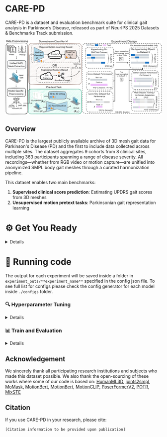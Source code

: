 # CARE-PD
CARE-PD is a dataset and evaluation benchmark suite for clinical gait analysis in Parkinson’s Disease, released as part of NeurIPS 2025 Datasets & Benchmarks Track submission.

![CARE-PD Pipeline](docs/diagram.png)

## Overview

CARE-PD is the largest publicly available archive of 3D mesh gait data for Parkinson's Disease (PD) and the first to include data collected across multiple sites. The dataset aggregates 9 cohorts from 8 clinical sites, including 363 participants spanning a range of disease severity. All recordings—whether from RGB video or motion capture—are unified into anonymized SMPL body gait meshes through a curated harmonization pipeline.

This dataset enables two main benchmarks:
1. **Supervised clinical score prediction**: Estimating UPDRS gait scores from 3D meshes
2. **Unsupervised motion pretext tasks**: Parkinsonian gait representation learning

# ⚙️ Get You Ready
<details>

```
git clone https://github.com/TaatiTeam/CARE-PD.git
cd CARE-PD
```
### 1️⃣ Install Dependencies

<!-- #### 🔹 Option 1: Install Using Conda (Recommended)
```
conda env create -n archgait -f environment.yml
conda activate archgait
``` -->

We tested our code on Python 3.9.21 and PyTorch 2.6.0

#### 🔹 Install Using Pip
```
python -m venv carepd
source carepd/bin/activate
pip install --upgrade pip
pip install -r requirements.txt
pip install torch==2.6.0+cu118 torchvision==0.21.0+cu118 --index-url https://download.pytorch.org/whl/cu118
```


### 2️⃣ Datasets setup
```
mkdir -p assets/datasets
```
Download the CARE-PD datasets from Dataverse and put them in the `assets/datasets` folder.
You can use smpl_reader to read files and get a summary stats:
```
python data/smpl_reader.py --dataset PD-GaM BMCLab 3DGait T-SDU-PD DNE E-LC KUL-DT-T T-LTC T-SDU
```

#### Preprocess Data
##### 🔹 h36m formats
<details>

Download preprocessed h36m formats from Dataverse  and put them in the `assets/datasets` folder.
Rename the folder:
```
mv assets/datasets/h36m_preprocessed assets/datasets/h36m
```
You can also preprocess all datasets with the following command but it might take quite some time:
```
bash scripts/preprocess_smpl2h36m.sh
```

</details>

##### 🔹 HumanML3D formats
<details>

Download preprocessed HumanML3D formats from Dataverse  and put them in the `assets/datasets` folder.
Rename the folder:
```
mv assets/datasets/HumanML3D_preprocessed assets/datasets/HumanML3D
```
You can also preprocess all datasets with the following command but it might take quite some time:
```
bash scripts/preprocess_smpl2humanml3d.sh
```
</details>

##### 🔹 6D rotation formats
<details>

Download preprocessed 6D rotation formats from Dataverse  and put them in the `assets/datasets` folder.
Rename the folder:
```
mv assets/datasets/6D_preprocessed assets/datasets/6D_SMPL
```
You can also preprocess all datasets with the following command but it might take quite some time:
```
bash scripts/preprocess_smpl2sixD.sh
```

</details>

Please also check [dataset.md](docs/dataset.md) for more information. The dataset directory structure should look:
```
assets/
└── datasets/
    └── 6D_SMPL/
        ├── 3DGait/
        ├── ...
    ├── folds/ 
        ├── Other_Datasets/
        ├── UPDRS_Datasets/
    ├── h36m/ 
        ├── 3DGait/
        ├── ...
    ├── HumanML3D/ 
        ├── 3DGait/
        ├── ...
    ├── 3DGait.pkl 
    ├── BMCLab.pkl
    ├── DNE.pkl 
    ├── E-LC.pkl 
    ├── KUL-DT-T.pkl 
    ├── PD-GaM.pkl 
    ├── T-LTC.pkl 
    ├── T-SDU-PD.pkl 
    ├── T-SDU.pkl 
```


### 3️⃣ Models and Dependencies

#### Download Pre-trained Models
```
bash scripts/download_models.sh
```
Pretrained checkpoints will be downloaded in `assets/Pretrained_checkpoints`


</details>




# 🚀 Running code

The output for each experiment will be saved inside a folder in `experiment_outs/**experiment_name**` specified in the config json file. To see full list for configs please check the config generator for each model inside `./configs` folder.

### 🔍 Hyperparameter Tuning

<details>

You can run hyperparameter tuning on the **BMCLab** dataset across all backbone models using:

```
bash scripts/hypertune_all_models.sh
```

You can also run a single tuning job manually like this:

```
python eval_encoder_hypertune.py \
  --backbone MODELNAME \
  --config CONFIGNAME.json \
  --hypertune 1 \
  --tune_fresh 1 \
  --this_run_num 0 \
  --ntrials 50
```

#### 🧪 Tune Epochs on Other Datasets
After hypertuning on BMCLab, you can tune only the number of epochs for each remaining dataset using:

```
bash scripts/hypertune_epochs_all_datasets.sh
```

You can also run a single dataset tuning job like:

```
python run.py \
  --backbone MODELNAME \
  --config CONFIGNAME.json \
  --hypertune 1 \
  --tune_fresh 1 \
  --ntrials 5 \
  --this_run_num 0
```
</details>

### 📊 Train and Evaluation

<details>

### 🧪 Within-Dataset Evaluation (LOSO)
<details>

You can run final Within-Dataset evaluation on each dataset using:

```
bash scripts/eval_within_dataset.sh
```
This script:

 - Loads the best hyperparameters from each study
 - Retrains the model from scratch on the full training folds
 - Evaluates performance in a LOSO setup
 - Automatically combines predictions from back and side views (for multi-view models)
 - Logs results and confusion matrices to `reports/intra_eval/`

You can also run a single dataset evaluation using:

##### 🔹 For single-view (3D) models:

```
python run.py \
  --backbone MODELNAME \
  --config CONFIGNAME.json \
  --hypertune 0 \
  --cross_dataset_test 0 \
  --this_run_num 0 \
  --num_folds -1
```
MODELNAME in (potr, momask, motionclip).

##### 🔹 For two-view 2D-to-3D models (combined views):

```
python run.py \
  --backbone MODELNAME \
  --hypertune 0 \
  --cross_dataset_test 0 \
  --this_run_num 0 \
  --num_folds -1 \
  --combine_views_preds 1 \
  --views_path \
    "Hypertune/MODELNAME_CONFIGNAME_backright/0" \
    "Hypertune/MODELNAME_CONFIGNAME_sideright/0"
```
MODELNAME in (motionbert, mixste, poseformerv2, motionagformer).

--------
To run using predefined best configs you can pass directly the best model configs:
```
python run_eval_only.py \
  --backbone MODELNAME \
  --config CONFIGNAME.json \
  --hypertune 0 \
  --num_folds -1 \
  "--tuned_config", "./configs/best_configs_augmented/....json"
```

</details>

### 🌍 Cross-Dataset Evaluation
<details>

After within-dataset testing, you can evaluate how well each model generalizes across datasets.

To run all cross-dataset experiments:

```
bash scripts/eval_cross_dataset.sh
```

This script:

  - Loads the best hyperparameters from each model's tuning run
  - Trains each model on its original dataset
  - Tests on all other datasets (automatically handled in code)
  - Combines predictions from multiple views for multi-view models
  - Logs all outputs to `reports/cross_eval/`



To evaluate on a single model and dataset use:

##### 🔹 For single-view (3D) models:
```
python run.py \
  --backbone MODELNAME \
  --config CONFIGNAME.json \
  --hypertune 0 \
  --cross_dataset_test 1 \
  --this_run_num 0
```
MODELNAME in (potr, momask, motionclip).

##### 🔹 For two-view 2D-to-3D models (combined views):

```
python run.py \
  --backbone MODELNAME \
  --hypertune 0 \
  --cross_dataset_test 1 \
  --combine_views_preds 1 \
  --views_path \
    "Hypertune/MODELNAME_CONFIGNAME_backright/0" \
    "Hypertune/MODELNAME_CONFIGNAME_sideright/0"
```
MODELNAME in (motionbert, mixste, poseformerv2, motionagformer).

--------
To run using predefined best configs you can pass directly the best model configs:
```
python run_eval_only.py \
  --backbone MODELNAME \
  --config CONFIGNAME.json \
  --hypertune 0 \
  --cross_dataset_test 1\
  "--tuned_config", "./configs/best_configs_augmented/....json"
```

</details>

### 🌐 Leave One Dataset Out Evaluation (LODO)

<details>

#### 🔁 LODO Epoch Tuning
For Leave-One-Dataset-Out (LODO) evaluation, we first tune the number of training epochs on each dataset **excluding** the target dataset (i.e., LODO setup).

To run all epoch-tuning jobs for LODO:

```
bash scripts/hypertune_lodo_epochs.sh
```
This script:
  - Tunes the number of epochs per dataset used in LODO training
  - Forces LODO=True using --force_LODO 1
  - Uses --exp_name_rigid LODO to name all output folders consistently
  - Logs all runs to `reports/hypertune_lodo/`

To evaluate on a single model and dataset use:

```
python run.py \
  --backbone MODELNAME \
  --config CONFIGNAME.json \
  --ntrials 5 \
  --this_run_num 0 \
  --hypertune 1 \
  --tune_fresh 1 \
  --force_LODO 1 \
  --exp_name_rigid LODO
```
MODELNAME in (potr, momask, motionclip, motionbert, mixste, poseformerv2, motionagformer).

#### 📊 LODO Evaluation

In this step, we evaluate how well each model generalizes **across datasets** when trained using a **Leave-One-Dataset-Out (LODO)** strategy.

Each model is:
  - Trained on all datasets **except** the target
  - Evaluated only on the left-out dataset

To run all LODO evaluation jobs:

```
bash scripts/eval_lodo.sh
```
All logs are saved in: `reports/lodo_eval/`
To evaluate on a single model and dataset use:

##### 🔹 For single-view (3D) models:
```
python run.py \
  --backbone MODELNAME \
  --config CONFIGNAME.json \
  --this_run_num 0 \
  --hypertune 0 \
  --cross_dataset_test 1 \
  --force_LODO 1 \
  --exp_name_rigid LODO
```
MODELNAME in (potr, momask, motionclip).

##### 🔹 For two-view 2D-to-3D models (combined views):

```
python run.py \
  --backbone MODELNAME \
  --hypertune 0 \
  --cross_dataset_test 1 \
  --force_LODO 1 \
  --exp_name_rigid LODO \
  --combine_views_preds 1 \
  --views_path \
    "LODO/MODELNAME_CONFIGNAME_backright_LODO/0" \
    "LODO/MODELNAME_CONFIGNAME_sideright_LODO/0"
```
MODELNAME in (motionbert, mixste, poseformerv2, motionagformer).

</details>

### 🧬 MIDA Evaluation
<details>

The final evaluation step uses **Multi-dataset In-domain Adaptation** training under a **LOSO** setup.

Each model is:

- Trained on all datasets, plus the **training portion** of the in domain dataset
- Evaluated on the **test portion only**
- Configured with `--AID 1`, `--force_LODO 1`, and `--num_folds -1` to reflect this setup

To run all MIDA evaluations:

```
bash scripts/eval_mida.sh
```

All logs are stored under: `reports/mida_eval`
To evaluate on a single model and dataset use:

##### 🔹 For single-view (3D) models:
```
python run.py \
  --backbone MODELNAME \
  --config CONFIGNAME.json \
  --this_run_num 0 \
  --hypertune 0 \
  --cross_dataset_test 1 \
  --force_LODO 1 \
  --AID 1 \
  --num_folds -1 \
  --exp_name_rigid LODO
```
MODELNAME in (potr, momask, motionclip).

##### 🔹 For two-view 2D-to-3D models (combined views):

```
python run.py \
  --backbone MODELNAME \
  --hypertune 0 \
  --cross_dataset_test 1 \
  --force_LODO 1 \
  --AID 1 \
  --num_folds -1 \
  --exp_name_rigid LODO \
  --combine_views_preds 1 \
  --views_path \
    "LODO/MODELNAME_CONFIGNAME_backright_LODO/0" \
    "LODO/MODELNAME_CONFIGNAME_sideright_LODO/0"
```
MODELNAME in (motionbert, mixste, poseformerv2, motionagformer).


</details>

</details>

## Acknowledgement
We sincerely thank all participating research institutions and subjects who made this dataset possible.
We also thank the open-sourcing of these works where some of our code is based on:
[HumanML3D](https://github.com/EricGuo5513/HumanML3D), [joints2smpl](https://github.com/wangsen1312/joints2smpl), [MoMask](https://github.com/EricGuo5513/momask-codes), [MotionBert](https://github.com/Walter0807/MotionBERT), [MotionBert](https://github.com/TaatiTeam/MotionAGFormer), [MotionCLIP](https://github.com/GuyTevet/MotionCLIP), [PoserFormerV2](https://github.com/QitaoZhao/PoseFormerV2), [POTR](https://github.com/idiap/potr), [MixSTE](https://github.com/JinluZhang1126/MixSTE)

## Citation

If you use CARE-PD in your research, please cite:

```
[Citation information to be provided upon publication]
```

